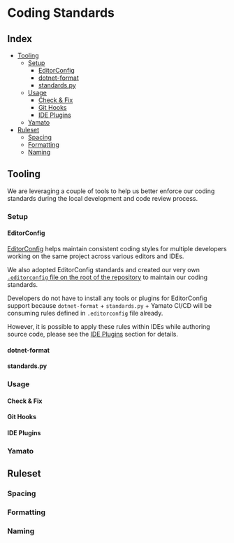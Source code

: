 # Coding Standards

## Index

- [Tooling](#tooling)
  - [Setup](#setup)
    - [EditorConfig](#editorconfig)
    - [dotnet-format](#dotnet-format)
    - [standards.py](#standardspy)
  - [Usage](#usage)
    - [Check & Fix](#check--fix)
    - [Git Hooks](#git-hooks)
    - [IDE Plugins](#ide-plugins)
  - [Yamato](#yamato)
- [Ruleset](#ruleset)
  - [Spacing](#spacing)
  - [Formatting](#formatting)
  - [Naming](#naming)

## Tooling

We are leveraging a couple of tools to help us better enforce our coding standards during the local development and code review process.

### Setup

#### EditorConfig

[EditorConfig](https://editorconfig.org/) helps maintain consistent coding styles for multiple developers working on the same project across various editors and IDEs.

We also adopted EditorConfig standards and created our very own [`.editorconfig` file on the root of the repository](.editorconfig) to maintain our coding standards.

Developers do not have to install any tools or plugins for EditorConfig support because `dotnet-format` + `standards.py` + Yamato CI/CD will be consuming rules defined in `.editorconfig` file already.

However, it is possible to apply these rules within IDEs while authoring source code, please see the [IDE Plugins](#ide-plugins) section for details.

#### dotnet-format

#### standards.py

### Usage

#### Check & Fix

#### Git Hooks

#### IDE Plugins

### Yamato

## Ruleset

### Spacing

### Formatting

### Naming
